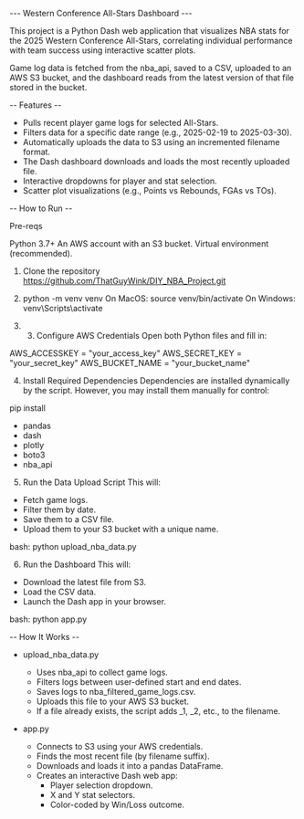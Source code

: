 --- Western Conference All-Stars Dashboard ---

This project is a Python Dash web application that visualizes NBA stats for the 2025 Western Conference All-Stars, correlating individual performance with team success using interactive scatter plots.

Game log data is fetched from the nba_api, saved to a CSV, uploaded to an AWS S3 bucket, and the dashboard reads from the latest version of that file stored in the bucket.

-- Features --
* Pulls recent player game logs for selected All-Stars.
* Filters data for a specific date range (e.g., 2025-02-19 to 2025-03-30).
* Automatically uploads the data to S3 using an incremented filename format.
* The Dash dashboard downloads and loads the most recently uploaded file.
* Interactive dropdowns for player and stat selection.
* Scatter plot visualizations (e.g., Points vs Rebounds, FGAs vs TOs).

-- How to Run --

Pre-reqs

Python 3.7+
An AWS account with an S3 bucket.
Virtual environment (recommended).


1. Clone the repository 
https://github.com/ThatGuyWink/DIY_NBA_Project.git

2. python -m venv venv
On MacOS: source venv/bin/activate
On Windows: venv\Scripts\activate

3. 3. Configure AWS Credentials
Open both Python files and fill in:

AWS_ACCESSKEY = "your_access_key"
AWS_SECRET_KEY = "your_secret_key"
AWS_BUCKET_NAME = "your_bucket_name"

4. Install Required Dependencies
Dependencies are installed dynamically by the script. However, you may install them manually for control:

pip install
* pandas
* dash
* plotly
* boto3
* nba_api

5. Run the Data Upload Script
This will:
* Fetch game logs.
* Filter them by date.
* Save them to a CSV file.
* Upload them to your S3 bucket with a unique name.

bash: python upload_nba_data.py

6. Run the Dashboard
This will:
* Download the latest file from S3.
* Load the CSV data.
* Launch the Dash app in your browser.

bash: python app.py

-- How It Works -- 

* upload_nba_data.py
  * Uses nba_api to collect game logs.
  * Filters logs between user-defined start and end dates.
  * Saves logs to nba_filtered_game_logs.csv.
  * Uploads this file to your AWS S3 bucket.
  * If a file already exists, the script adds _1, _2, etc., to the filename.

* app.py
  * Connects to S3 using your AWS credentials.
  * Finds the most recent file (by filename suffix).
  * Downloads and loads it into a pandas DataFrame.
  * Creates an interactive Dash web app:
    * Player selection dropdown.
    * X and Y stat selectors.
    * Color-coded by Win/Loss outcome.







